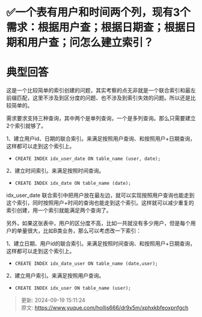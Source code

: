 # ✅一个表有用户和时间两个列，现有3个需求：根据用户查；根据日期查；根据日期和用户查；问怎么建立索引？

# 典型回答


这是一个比较简单的索引创建的问题，其实考察的点无非就是一个联合索引和最左前缀匹配，这里不涉及到区分度的问题、也不涉及到索引失效的问题。所以还是比较简单的。



需求要求支持三种查询，其中两个是单列查询，一个是多列查询。那么只需要建立2个索引就够了。



1、建立用户id、日期的联合索引。来满足按照用户查询、和按照用户+日期查询，这样都可以走到这个索引上。

+ `CREATE INDEX idx_user_date ON table_name (user, date);`

2、建立时间索引。来满足按照时间查询。

+ `CREATE INDEX idx_date ON table_name (date);`



idx_user_date 联合索引中把用户放在最左边，就可以实现按照用户查询也能走到这个索引，同时按照用户+时间的查询也能走到这个索引。这样就可以减少重复的索引创建，用一个索引就能满足两个查询了。



另外，如果这张表中，用户的区分度不高，比如一共就没有多少用户，但是每个用户的单量很大，比如B类业务，那么可以考虑改一下索引：



1、建立日期、用户id的联合索引。来满足按照时间查询、和按照用户+日期查询，这样都可以走到这个索引上。

+ `CREATE INDEX idx_date_user ON table_name (date,user);`

2、建立用户索引。来满足按照用户查询。

+ `CREATE INDEX idx_user ON table_name (user);`



> 更新: 2024-09-19 15:11:24  
> 原文: <https://www.yuque.com/hollis666/dr9x5m/xphxkbfeoxpnfgch>